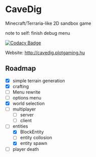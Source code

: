# CaveDig

Minecraft/Terraria-like 2D sandbox game

note to self: finish debug menu 

[![Codacy Badge](https://api.codacy.com/project/badge/Grade/598d069167e7495bb709ba59a07c4eaf)](https://www.codacy.com/manual/BomberPlayz/CaveDig?utm_source=github.com&amp;utm_medium=referral&amp;utm_content=BomberPlayz/CaveDig&amp;utm_campaign=Badge_Grade)

Website: <http://cavedig.plotgaming.hu>

## Roadmap

- [X]  simple terrain generation
- [X]  crafting
- [ ]  Menu rewrite
- [ ]  options menu
- [X]  world selection
- [ ]  multiplayer
    - [ ]  server
    - [ ]  client

- [ ]  entities
    - [X]  BlockEntity
    - [ ]  entity collosion
    - [X]  entity spawn

- [ ]  player death
